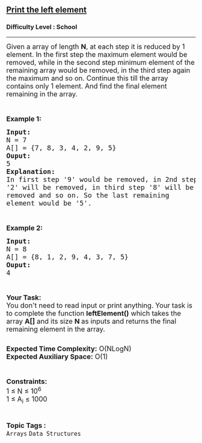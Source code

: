 <h2><a href="https://www.geeksforgeeks.org/problems/print-the-left-element2009/1?page=1&sortBy=difficulty">Print the left element</a></h2><h3>Difficulty Level : School</h3><hr><div class="problems_problem_content__Xm_eO"><p><span style="font-size:18px">Given a array of length <strong>N</strong>, at each step it is reduced by 1 element. In the first step the&nbsp;maximum element would be removed, while in the second step minimum element of the remaining array would be removed, in the third step again the maximum and so on. Continue this till the array contains only 1 element. And find the final element remaining in the array.</span></p>

<p>&nbsp;</p>

<p><span style="font-size:18px"><strong>Example 1:</strong></span></p>

<pre><span style="font-size:18px"><strong>Input:</strong>
N = 7
A[] = {7, 8, 3, 4, 2, 9, 5}
<strong>Ouput:</strong>
5
<strong>Explanation:</strong>
In first step '9' would be removed, in 2nd step
'2' will be removed, in third step '8' will be
removed and so on. So the last remaining
element would be '5'.  </span></pre>

<p>&nbsp;</p>

<p><span style="font-size:18px"><strong>Example 2:</strong></span></p>

<pre><span style="font-size:18px"><strong>Input:</strong>
N = 8
A[] = {8, 1, 2, 9, 4, 3, 7, 5}
<strong>Ouput:</strong>
4</span></pre>

<p>&nbsp;</p>

<p><span style="font-size:18px"><strong>Your Task:&nbsp;&nbsp;</strong><br>
You don't need to read input or print anything. Your task is to complete the function&nbsp;<strong>leftElement()</strong>&nbsp;which takes the array <strong>A[]</strong> and its size <strong>N</strong><strong> </strong>as inputs and returns the final remaining element in the array.</span></p>

<p><br>
<span style="font-size:18px"><strong>Expected Time Complexity:</strong> O(NLogN)<br>
<strong>Expected Auxiliary Space:</strong> O(1)</span></p>

<p>&nbsp;</p>

<p><span style="font-size:18px"><strong>Constraints:</strong><br>
1 ≤ N ≤ 10<sup>6</sup><br>
1 ≤ A<sub>i</sub> ≤ 1000</span></p>
</div><br><p><span style=font-size:18px><strong>Topic Tags : </strong><br><code>Arrays</code>&nbsp;<code>Data Structures</code>&nbsp;
